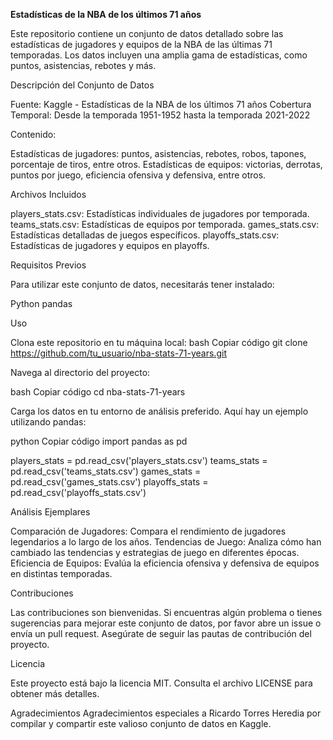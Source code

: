 **Estadísticas de la NBA de los últimos 71 años**

Este repositorio contiene un conjunto de datos detallado sobre las estadísticas de jugadores y equipos de la NBA de las últimas 71 temporadas. Los datos incluyen una amplia gama de estadísticas, como puntos, asistencias, rebotes y más.

Descripción del Conjunto de Datos

Fuente: Kaggle - Estadísticas de la NBA de los últimos 71 años
Cobertura Temporal: Desde la temporada 1951-1952 hasta la temporada 2021-2022

Contenido:

Estadísticas de jugadores: puntos, asistencias, rebotes, robos, tapones, porcentaje de tiros, entre otros.
Estadísticas de equipos: victorias, derrotas, puntos por juego, eficiencia ofensiva y defensiva, entre otros.

Archivos Incluidos

players_stats.csv: Estadísticas individuales de jugadores por temporada.
teams_stats.csv: Estadísticas de equipos por temporada.
games_stats.csv: Estadísticas detalladas de juegos específicos.
playoffs_stats.csv: Estadísticas de jugadores y equipos en playoffs.

Requisitos Previos

Para utilizar este conjunto de datos, necesitarás tener instalado:

Python
pandas

Uso

Clona este repositorio en tu máquina local:
bash
Copiar código
git clone https://github.com/tu_usuario/nba-stats-71-years.git

Navega al directorio del proyecto:

bash
Copiar código
cd nba-stats-71-years

Carga los datos en tu entorno de análisis preferido. Aquí hay un ejemplo utilizando pandas:

python
Copiar código
import pandas as pd

players_stats = pd.read_csv('players_stats.csv')
teams_stats = pd.read_csv('teams_stats.csv')
games_stats = pd.read_csv('games_stats.csv')
playoffs_stats = pd.read_csv('playoffs_stats.csv')

Análisis Ejemplares

Comparación de Jugadores: Compara el rendimiento de jugadores legendarios a lo largo de los años.
Tendencias de Juego: Analiza cómo han cambiado las tendencias y estrategias de juego en diferentes épocas.
Eficiencia de Equipos: Evalúa la eficiencia ofensiva y defensiva de equipos en distintas temporadas.

Contribuciones

Las contribuciones son bienvenidas. Si encuentras algún problema o tienes sugerencias para mejorar este conjunto de datos, por favor abre un issue o envía un pull request. Asegúrate de seguir las pautas de contribución del proyecto.

Licencia

Este proyecto está bajo la licencia MIT. Consulta el archivo LICENSE para obtener más detalles.

Agradecimientos
Agradecimientos especiales a Ricardo Torres Heredia por compilar y compartir este valioso conjunto de datos en Kaggle.

